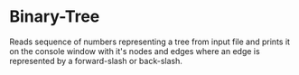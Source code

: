 Binary-Tree
===========

Reads sequence of numbers representing a tree from input file and prints it on the console window with it's nodes and edges where an edge is represented by a forward-slash or back-slash.
